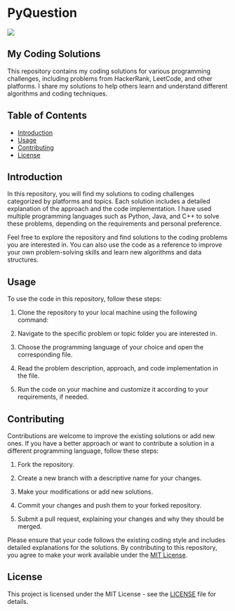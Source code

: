 # PyQuestion
<img src="https://miro.medium.com/v2/resize:fit:770/1*Aqn9-zYnfhMnT0aC71dWQA.png"><br>
## My Coding Solutions
This repository contains my coding solutions for various programming challenges, including problems from HackerRank, LeetCode, and other platforms. I share my solutions to help others learn and understand different algorithms and coding techniques.

## Table of Contents

- [Introduction](#introduction)
- [Usage](#usage)
- [Contributing](#contributing)
- [License](#license)

## Introduction

In this repository, you will find my solutions to coding challenges categorized by platforms and topics. Each solution includes a detailed explanation of the approach and the code implementation. I have used multiple programming languages such as Python, Java, and C++ to solve these problems, depending on the requirements and personal preference.

Feel free to explore the repository and find solutions to the coding problems you are interested in. You can also use the code as a reference to improve your own problem-solving skills and learn new algorithms and data structures.

## Usage

To use the code in this repository, follow these steps:

1. Clone the repository to your local machine using the following command:

2. Navigate to the specific problem or topic folder you are interested in.

3. Choose the programming language of your choice and open the corresponding file.

4. Read the problem description, approach, and code implementation in the file.

5. Run the code on your machine and customize it according to your requirements, if needed.

## Contributing

Contributions are welcome to improve the existing solutions or add new ones. If you have a better approach or want to contribute a solution in a different programming language, follow these steps:

1. Fork the repository.

2. Create a new branch with a descriptive name for your changes.

3. Make your modifications or add new solutions.

4. Commit your changes and push them to your forked repository.

5. Submit a pull request, explaining your changes and why they should be merged.

Please ensure that your code follows the existing coding style and includes detailed explanations for the solutions. By contributing to this repository, you agree to make your work available under the [MIT License](https://opensource.org/licenses/MIT).

## License

This project is licensed under the MIT License - see the [LICENSE](LICENSE) file for details.

